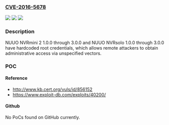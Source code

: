 ### [CVE-2016-5678](https://cve.mitre.org/cgi-bin/cvename.cgi?name=CVE-2016-5678)
![](https://img.shields.io/static/v1?label=Product&message=n%2Fa&color=blue)
![](https://img.shields.io/static/v1?label=Version&message=n%2Fa&color=blue)
![](https://img.shields.io/static/v1?label=Vulnerability&message=n%2Fa&color=brighgreen)

### Description

NUUO NVRmini 2 1.0.0 through 3.0.0 and NUUO NVRsolo 1.0.0 through 3.0.0 have hardcoded root credentials, which allows remote attackers to obtain administrative access via unspecified vectors.

### POC

#### Reference
- http://www.kb.cert.org/vuls/id/856152
- https://www.exploit-db.com/exploits/40200/

#### Github
No PoCs found on GitHub currently.


